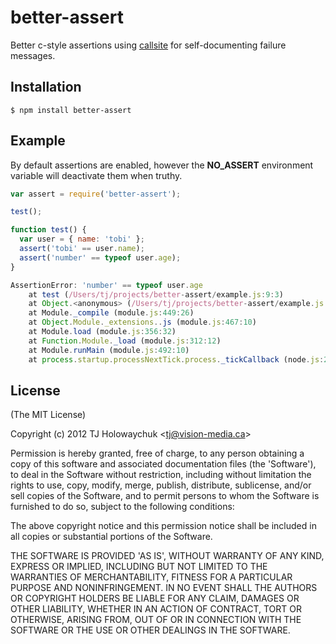 
# better-assert

  Better c-style assertions using [callsite](https://github.com/visionmedia/callsite) for
  self-documenting failure messages.

## Installation

    $ npm install better-assert

## Example

 By default assertions are enabled, however the __NO_ASSERT__ environment variable
 will deactivate them when truthy.

```js
var assert = require('better-assert');

test();

function test() {
  var user = { name: 'tobi' };
  assert('tobi' == user.name);
  assert('number' == typeof user.age);
}

AssertionError: 'number' == typeof user.age
    at test (/Users/tj/projects/better-assert/example.js:9:3)
    at Object.<anonymous> (/Users/tj/projects/better-assert/example.js:4:1)
    at Module._compile (module.js:449:26)
    at Object.Module._extensions..js (module.js:467:10)
    at Module.load (module.js:356:32)
    at Function.Module._load (module.js:312:12)
    at Module.runMain (module.js:492:10)
    at process.startup.processNextTick.process._tickCallback (node.js:244:9)
```

## License

(The MIT License)

Copyright (c) 2012 TJ Holowaychuk &lt;tj@vision-media.ca&gt;

Permission is hereby granted, free of charge, to any person obtaining
a copy of this software and associated documentation files (the
'Software'), to deal in the Software without restriction, including
without limitation the rights to use, copy, modify, merge, publish,
distribute, sublicense, and/or sell copies of the Software, and to
permit persons to whom the Software is furnished to do so, subject to
the following conditions:

The above copyright notice and this permission notice shall be
included in all copies or substantial portions of the Software.

THE SOFTWARE IS PROVIDED 'AS IS', WITHOUT WARRANTY OF ANY KIND,
EXPRESS OR IMPLIED, INCLUDING BUT NOT LIMITED TO THE WARRANTIES OF
MERCHANTABILITY, FITNESS FOR A PARTICULAR PURPOSE AND NONINFRINGEMENT.
IN NO EVENT SHALL THE AUTHORS OR COPYRIGHT HOLDERS BE LIABLE FOR ANY
CLAIM, DAMAGES OR OTHER LIABILITY, WHETHER IN AN ACTION OF CONTRACT,
TORT OR OTHERWISE, ARISING FROM, OUT OF OR IN CONNECTION WITH THE
SOFTWARE OR THE USE OR OTHER DEALINGS IN THE SOFTWARE.